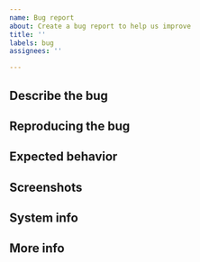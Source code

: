 ```yaml
---
name: Bug report
about: Create a bug report to help us improve
title: ''
labels: bug
assignees: ''

---
```


## Describe the bug ##
<!-- Enter a clear and concise description of the bug below this line -->

## Reproducing the bug ##
<!-- Enter steps to reproduce the behavior below this example:
1. Go to '...'
2. Click on '....'
3. Scroll down to '....'
4. See error -->

## Expected behavior ##
<!-- Enter a clear and concise description of what you expected to happen below this line -->

## Screenshots ##
<!-- If applicable, add screenshots below this line to help explain your problem -->

## System info ##
<!-- e.g.:
 - Terminal: [e.g. Windows command prompt]
 - Version [e.g. v1.0.0] -->

## More info ##
<!-- Add any other context about the problem below this line. -->
